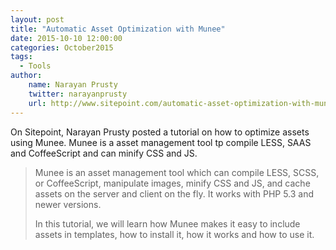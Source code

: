 ```yaml
---
layout: post
title: "Automatic Asset Optimization with Munee"
date: 2015-10-10 12:00:00
categories: October2015
tags:
  - Tools
author:
    name: Narayan Prusty
    twitter: narayanprusty
    url: http://www.sitepoint.com/automatic-asset-optimization-with-munee/
---
```


On Sitepoint, Narayan Prusty posted a tutorial on how to optimize assets using Munee. Munee is a asset management tool tp compile LESS, SAAS and CoffeeScript and can minify CSS and JS.

> Munee is an asset management tool which can compile LESS, SCSS, or CoffeeScript, manipulate images, minify CSS and JS, and cache assets on the server and client on the fly. It works with PHP 5.3 and newer versions.
>
> In this tutorial, we will learn how Munee makes it easy to include assets in templates, how to install it, how it works and how to use it.